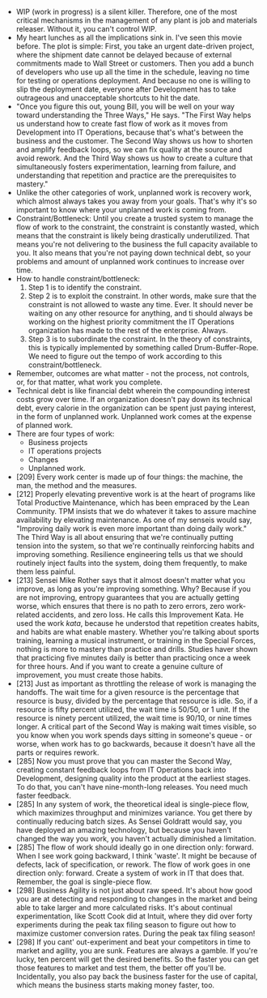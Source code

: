 
- WIP (work in progress) is a silent killer. Therefore, one of the most critical mechanisms in the management of any plant is job and materials releaser. Without it, you can't control WIP.
- My heart lunches as all the implications sink in. I've seen this movie before. The plot is simple: First, you take an urgent date-driven project, where the shipment date cannot be delayed because of external commitments made to Wall Street or customers. Then you add a bunch of developers who use up all the time in the schedule, leaving no time for testing or operations deployment. And because no one is willing to slip the deployment date, everyone after Development has to take outrageous and unacceptable shortcuts to hit the date. 
- "Once you figure this out, young Bill, you will be well on your way toward understanding the Three Ways," He says. "The First Way helps us understand how to create fast flow of work as it moves from Development into IT Operations, because that's what's between the business and the customer. The Second Way shows us how to shorten and amplify feedback loops, so we can fix quality at the source and avoid rework. And the Third Way shows us how to create a culture that simultaneously fosters experimentation, learning from failure, and understanding that repetition and practice are the prerequisites to mastery."
- Unlike the other categories of work, unplanned work is recovery work, which almost always takes you away from your goals. That's why it's so important to know where your unplanned work is coming from.
- Constraint/Bottleneck: Until you create a trusted system to manage the flow of work to the constraint, the constraint is constantly wasted, which means that the constraint is likely being drastically underutilized. That means you're not delivering to the business the full capacity available to you. It also means that you're not paying down technical debt, so your problems and amount of unplanned work continues to increase over time.
- How to handle constraint/bottleneck:
	1. Step 1 is to identify the constraint.
	2. Step 2 is to exploit the constraint. In other words, make sure that the constraint is not allowed to waste any time. Ever. It should never be waiting on any other resource for anything, and ti should always be working on the highest priority commitment the IT Operations organization has made to the rest of the enterprise. Always.
	3. Step 3 is to subordinate the constraint. In the theory of constraints, this is typically implemented by something called Drum-Buffer-Rope. We need to figure out the tempo of work according to this constraint/bottleneck.
- Remember, outcomes are what matter - not the process, not controls, or, for that matter, what work you complete.
- Technical debt is like financial debt wherein the compounding interest costs grow over time. If an organization doesn't pay down its technical debt, every calorie in the organization can be spent just paying interest, in the form of unplanned work. Unplanned work comes at the expense of planned work.
- There are four types of work:
	- Business projects
	- IT operations projects
	- Changes
	- Unplanned work.
- [209] Every work center is made up of four things: the machine, the man, the method and the measures.
- [212] Properly elevating preventive work is at the heart of programs like Total Productive Maintenance, which has been empraced by the Lean Community. TPM insists that we do whatever it takes to assure machine availability by elevating maintenance. As one of my senseis would say, "Improving daily work is even more important than doing daily work." The Third Way is all about ensuring that we're continually putting tension into the system, so that we're continually reinforcing habits and improving something. Resilience engineering tells us that we should routinely inject faults into the system, doing them frequently, to make them less painful.
- [213] Sensei Mike Rother says that it almost doesn't matter what you improve, as long as you're improving something. Why? Because if you are not improving, entropy guarantees that you are actually getting worse, which ensures that there is no path to zero errors, zero work-related accidents, and zero loss. He calls this Improvement Kata. He used the work *kata*, because he understod that repetition creates habits, and habits are what enable mastery. Whether you're talking about sports training, learning a musical instrument, or training in the Special Forces, nothing is more to mastery than practice and drills. Studies haver shown that practicing five minutes daily is better than practicing once a week  for three hours. And if you want to create a genuine culture of improvement, you must create those habits.
-  [213] Just as important as throttling the release of work is managing the handoffs. The wait time for a given resource is the percentage that resource is busy, divided by the percentage that resource is idle. So, if a resource is fifty percent utilized, the wait time is 50/50, or 1 unit. If the resource is ninety percent utilized, the wait time is 90/10, or nine times longer. A critical part of the Second Way is making wait times visible, so you know when you work spends days sitting in someone's queue - or worse, when work has to go backwards, because it doesn't have all the parts or requires rework. 
- [285] Now you must prove that you can master the Second Way, creating constant feedback loops from IT Operations back into Development, designing quality into the product  at the earliest stages. To do that, you can't have nine-month-long releases. You need much faster feedback.
- [285] In any system of work, the theoretical ideal is single-piece flow, which maximizes throughput and minimizes variance. You get there by continually reducing batch sizes. As Sensei Goldratt would say, you have deployed an amazing technology, but because you haven't changed the way you work, you haven't actually diminished a limitation.
- [285] The flow of work should ideally go in one direction only: forward. When I see work going backward, I think 'waste'. It might be because of defects, lack of specification, or rework. The flow of work goes in one direction only: forward. Create a system of work in IT that does that. Remember, the goal is single-piece flow.
- [298] Business Agility is not just about raw speed. It's about how good you are at detecting and responding to changes in the market and being able to take larger and more calculated risks. It's about continual experimentation, like Scott Cook did at Intuit, where they did over forty experiments during the peak tax filing season to figure out how to maximize customer conversion rates. During the peak tax filing season!
- [298] If you cant' out-experiment and beat your competitors in time to market and agility, you are sunk. Features are always a gamble. If you're lucky, ten percent will get the desired benefits. So the faster you can get those features to market and test them, the better off you'll be. Incidentally, you also pay back the business faster for the use of capital, which means the business starts making money faster, too.